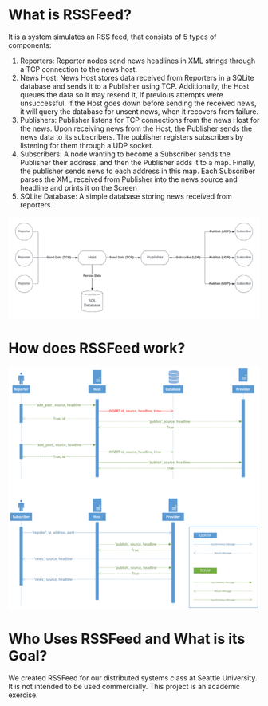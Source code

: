 # What is RSSFeed?
It is a system simulates an RSS feed, that consists of 5 types of components:
1) Reporters: Reporter nodes send news headlines in XML strings through a TCP connection to the news host.
2) News Host: News Host stores data received from Reporters in a SQLite database and sends it to a Publisher using TCP. Additionally, the Host queues the data so it may resend it, if previous attempts were unsuccessful. If the Host goes down before sending the received news, it will query the database for unsent news, when it recovers from failure. 
3) Publishers: Publisher listens for TCP connections from the news Host for the news. Upon receiving news from the Host, the Publisher sends the news data to its subscribers. The publisher registers subscribers by listening for them through a UDP socket.
4) Subscribers: A node wanting to become a Subscriber sends the Publisher their address, and then the Publisher adds it to a map. Finally, the publisher sends news to each address in this map. Each Subscriber parses the XML received from Publisher into the news source and headline and prints it on the Screen 
5) SQLite Database: A simple database storing news received from reporters.

![](images/RSSFeed.png)
# How does RSSFeed work?

![](images/lab6_RSSFeed_Sequence_Diagram.png)

# Who Uses RSSFeed and What is its Goal?
We created RSSFeed for our distributed systems class at Seattle University. It is not intended to be used commercially.
This project is an academic exercise.

